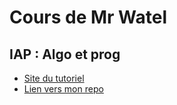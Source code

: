 # Cours de Mr Watel

## IAP : Algo et prog

* [Site du tutoriel](http://dimitri.watel.free.fr/teaching/fip_s1_iap/fip_s1_iap.php)
* [Lien vers mon repo](https://github.com/ChrisChrisW/C/tree/main/Tutoriel)
